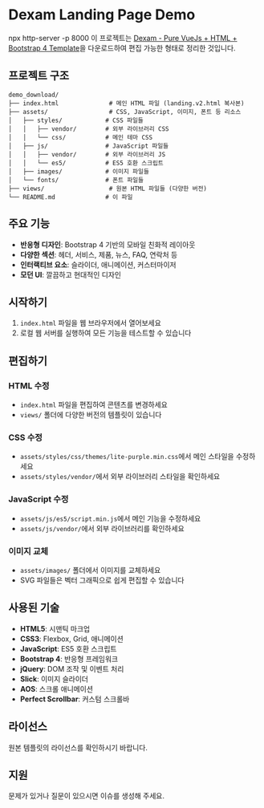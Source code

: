 # Dexam Landing Page Demo
npx http-server -p 8000
이 프로젝트는 [Dexam - Pure VueJs + HTML + Bootstrap 4 Template](https://demos.ui-lib.com/dexam-angular-html/views/landing.v2.html)을 다운로드하여 편집 가능한 형태로 정리한 것입니다.

## 프로젝트 구조

```
demo_download/
├── index.html              # 메인 HTML 파일 (landing.v2.html 복사본)
├── assets/                 # CSS, JavaScript, 이미지, 폰트 등 리소스
│   ├── styles/            # CSS 파일들
│   │   ├── vendor/        # 외부 라이브러리 CSS
│   │   └── css/           # 메인 테마 CSS
│   ├── js/                # JavaScript 파일들
│   │   ├── vendor/        # 외부 라이브러리 JS
│   │   └── es5/           # ES5 호환 스크립트
│   ├── images/            # 이미지 파일들
│   └── fonts/             # 폰트 파일들
├── views/                  # 원본 HTML 파일들 (다양한 버전)
└── README.md              # 이 파일
```

## 주요 기능

- **반응형 디자인**: Bootstrap 4 기반의 모바일 친화적 레이아웃
- **다양한 섹션**: 헤더, 서비스, 제품, 뉴스, FAQ, 연락처 등
- **인터랙티브 요소**: 슬라이더, 애니메이션, 커스터마이저
- **모던 UI**: 깔끔하고 현대적인 디자인

## 시작하기

1. `index.html` 파일을 웹 브라우저에서 열어보세요
2. 로컬 웹 서버를 실행하여 모든 기능을 테스트할 수 있습니다

## 편집하기

### HTML 수정
- `index.html` 파일을 편집하여 콘텐츠를 변경하세요
- `views/` 폴더에 다양한 버전의 템플릿이 있습니다

### CSS 수정
- `assets/styles/css/themes/lite-purple.min.css`에서 메인 스타일을 수정하세요
- `assets/styles/vendor/`에서 외부 라이브러리 스타일을 확인하세요

### JavaScript 수정
- `assets/js/es5/script.min.js`에서 메인 기능을 수정하세요
- `assets/js/vendor/`에서 외부 라이브러리를 확인하세요

### 이미지 교체
- `assets/images/` 폴더에서 이미지를 교체하세요
- SVG 파일들은 벡터 그래픽으로 쉽게 편집할 수 있습니다

## 사용된 기술

- **HTML5**: 시맨틱 마크업
- **CSS3**: Flexbox, Grid, 애니메이션
- **JavaScript**: ES5 호환 스크립트
- **Bootstrap 4**: 반응형 프레임워크
- **jQuery**: DOM 조작 및 이벤트 처리
- **Slick**: 이미지 슬라이더
- **AOS**: 스크롤 애니메이션
- **Perfect Scrollbar**: 커스텀 스크롤바

## 라이선스

원본 템플릿의 라이선스를 확인하시기 바랍니다.

## 지원

문제가 있거나 질문이 있으시면 이슈를 생성해 주세요.
